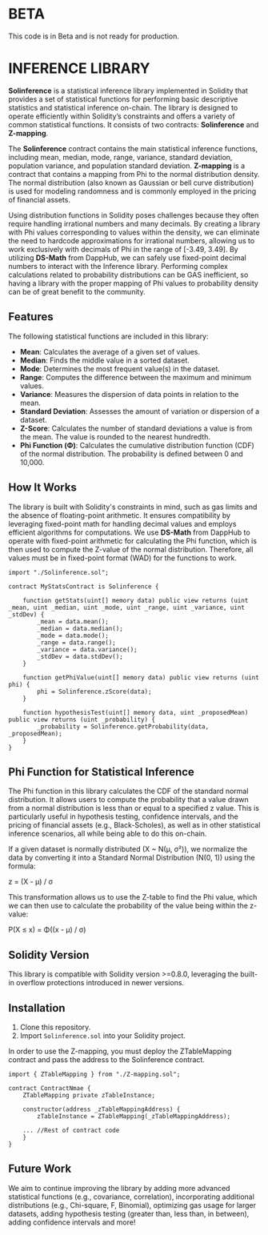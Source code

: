 # BETA
This code is in Beta and is not ready for production.

# INFERENCE LIBRARY

**Solinference** is a statistical inference library implemented in Solidity that provides a set of statistical functions for performing basic descriptive statistics and statistical inference on-chain. The library is designed to operate efficiently within Solidity’s constraints and offers a variety of common statistical functions. It consists of two contracts: **Solinference** and **Z-mapping**.

The **Solinference** contract contains the main statistical inference functions, including mean, median, mode, range, variance, standard deviation, population variance, and population standard deviation. **Z-mapping** is a contract that contains a mapping from Phi to the normal distribution density. The normal distribution (also known as Gaussian or bell curve distribution) is used for modeling randomness and is commonly employed in the pricing of financial assets.

Using distribution functions in Solidity poses challenges because they often require handling irrational numbers and many decimals. By creating a library with Phi values corresponding to values within the density, we can eliminate the need to hardcode approximations for irrational numbers, allowing us to work exclusively with decimals of Phi in the range of [-3.49, 3.49]. By utilizing **DS-Math** from DappHub, we can safely use fixed-point decimal numbers to interact with the Inference library. Performing complex calculations related to probability distributions can be GAS inefficient, so having a library with the proper mapping of Phi values to probability density can be of great benefit to the community.

## Features
The following statistical functions are included in this library:

- **Mean**: Calculates the average of a given set of values.
- **Median**: Finds the middle value in a sorted dataset.
- **Mode**: Determines the most frequent value(s) in the dataset.
- **Range**: Computes the difference between the maximum and minimum values.
- **Variance**: Measures the dispersion of data points in relation to the mean.
- **Standard Deviation**: Assesses the amount of variation or dispersion of a dataset.
- **Z-Score**: Calculates the number of standard deviations a value is from the mean. The value is rounded to the nearest hundredth.
- **Phi Function (Φ)**: Calculates the cumulative distribution function (CDF) of the normal distribution. The probability is defined between 0 and 10,000.

## How It Works
The library is built with Solidity's constraints in mind, such as gas limits and the absence of floating-point arithmetic. It ensures compatibility by leveraging fixed-point math for handling decimal values and employs efficient algorithms for computations. We use **DS-Math** from DappHub to operate with fixed-point arithmetic for calculating the Phi function, which is then used to compute the Z-value of the normal distribution. Therefore, all values must be in fixed-point format (WAD) for the functions to work.

```solidity
import "./Solinference.sol";

contract MyStatsContract is Solinference {

    function getStats(uint[] memory data) public view returns (uint _mean, uint _median, uint _mode, uint _range, uint _variance, uint _stdDev) {
        _mean = data.mean();
        _median = data.median();
        _mode = data.mode();
        _range = data.range();
        _variance = data.variance();
        _stdDev = data.stdDev();
    }

    function getPhiValue(uint[] memory data) public view returns (uint phi) {
        phi = Solinference.zScore(data);
    }

    function hypothesisTest(uint[] memory data, uint _proposedMean) public view returns (uint _probability) {
        _probability = Solinference.getProbability(data, _proposedMean);
    }
}
```

## Phi Function for Statistical Inference

The Phi function in this library calculates the CDF of the standard normal distribution. It allows users to compute the probability that a value drawn from a normal distribution is less than or equal to a specified z value. This is particularly useful in hypothesis testing, confidence intervals, and the pricing of financial assets (e.g., Black-Scholes), as well as in other statistical inference scenarios, all while being able to do this on-chain.

If a given dataset is normally distributed (X ~ N(μ, σ²)), we normalize the data by converting it into a Standard Normal Distribution (N(0, 1)) using the formula: 

z = (X - μ) / σ

This transformation allows us to use the Z-table to find the Phi value, which we can then use to calculate the probability of the value being within the z-value: 

P(X ≤ x) = Φ((x - μ) / σ)

## Solidity Version

This library is compatible with Solidity version >=0.8.0, leveraging the built-in overflow protections introduced in newer versions.

## Installation

1. Clone this repository.
2. Import `Solinference.sol` into your Solidity project.

In order to use the Z-mapping, you must deploy the ZTableMapping contract and pass the address to the Solinference contract.

```solidity
import { ZTableMapping } from "./Z-mapping.sol";

contract ContractNmae {
    ZTableMapping private zTableInstance;

    constructor(address _zTableMappingAddress) {
        zTableInstance = ZTableMapping(_zTableMappingAddress);

    ... //Rest of contract code
    }
}
```

## Future Work

We aim to continue improving the library by adding more advanced statistical functions (e.g., covariance, correlation), incorporating additional distributions (e.g., Chi-square, F, Binomial), optimizing gas usage for larger datasets, adding hypothesis testing (greater than, less than, in between), adding confidence intervals and more!
